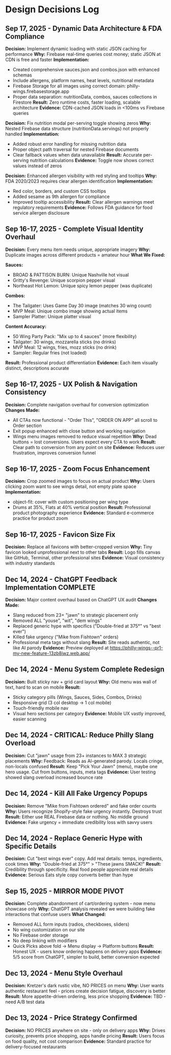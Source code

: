# Design Decisions Log

## Sep 17, 2025 - Dynamic Data Architecture & FDA Compliance
**Decision:** Implement dynamic loading with static JSON caching for performance
**Why:** Firebase real-time queries cost money; static JSON at CDN is free and faster
**Implementation:**
- Created comprehensive sauces.json and combos.json with enhanced schemas
- Include allergens, platform names, heat levels, nutritional metadata
- Firebase Storage for all images using correct domain: philly-wings.firebasestorage.app
- Proper data separation: nutritionData, combos, sauces collections in Firestore
**Result:** Zero runtime costs, faster loading, scalable architecture
**Evidence:** CDN-cached JSON loads in <100ms vs Firebase queries

**Decision:** Fix nutrition modal per-serving toggle showing zeros
**Why:** Nested Firebase data structure (nutritionData.servings) not properly handled
**Implementation:**
- Added robust error handling for missing nutrition data
- Proper object path traversal for nested Firebase documents
- Clear fallback values when data unavailable
**Result:** Accurate per-serving nutrition calculations
**Evidence:** Toggle now shows correct values instead of zeros

**Decision:** Enhanced allergen visibility with red styling and tooltips
**Why:** FDA 2020/2023 requires clear allergen identification
**Implementation:**
- Red color, borders, and custom CSS tooltips
- Added sesame as 9th allergen for compliance
- Improved tooltip accessibility
**Result:** Clear allergen warnings meet regulatory requirements
**Evidence:** Follows FDA guidance for food service allergen disclosure

## Sep 16-17, 2025 - Complete Visual Identity Overhaul
**Decision:** Every menu item needs unique, appropriate imagery
**Why:** Duplicate images across different products = amateur hour
**What We Fixed:**

**Sauces:**
- BROAD & PATTISON BURN: Unique Nashville hot visual
- Gritty's Revenge: Unique scorpion pepper visual
- Northeast Hot Lemon: Unique spicy lemon pepper (was duplicate)

**Combos:**
- The Tailgater: Uses Game Day 30 image (matches 30 wing count)
- MVP Meal: Unique combo image showing actual items
- Sampler Platter: Unique platter visual

**Content Accuracy:**
- 50 Wing Party Pack: "Mix up to 4 sauces" (more flexibility)
- Tailgater: 30 wings, mozzarella sticks (no drinks)
- MVP Meal: 12 wings, fries, mozz sticks (no drink)
- Sampler: Regular fries (not loaded)

**Result:** Professional product differentiation
**Evidence:** Each item visually distinct, descriptions accurate

## Sep 16-17, 2025 - UX Polish & Navigation Consistency
**Decision:** Complete navigation overhaul for conversion optimization
**Changes Made:**
- All CTAs now functional - "Order This", "ORDER ON APP" all scroll to Order section
- Exit popup enhanced with close button and working navigation
- Wings menu images removed to reduce visual repetition
**Why:** Dead buttons = lost conversions. Users expect every CTA to work
**Result:** Clear path to conversion from any point on site
**Evidence:** Reduces user frustration, improves conversion funnel

## Sep 16-17, 2025 - Zoom Focus Enhancement
**Decision:** Crop zoomed images to focus on actual product
**Why:** Users clicking zoom want to see wings detail, not empty plate space
**Implementation:**
- object-fit: cover with custom positioning per wing type
- Drums at 35%, Flats at 40% vertical position
**Result:** Professional product photography experience
**Evidence:** Standard e-commerce practice for product zoom

## Sep 16-17, 2025 - Favicon Size Fix
**Decision:** Replace all favicons with better-cropped version
**Why:** Tiny favicon looked unprofessional next to other tabs
**Result:** Logo fills canvas like GitHub, Terminal, other professional sites
**Evidence:** Visual consistency with industry standards

## Dec 14, 2024 - ChatGPT Feedback Implementation COMPLETE
**Decision:** Major content overhaul based on ChatGPT UX audit
**Changes Made:**
- Slang reduced from 23+ "jawn" to strategic placement only
- Removed ALL "youse", "wit", "dem wings"
- Replaced generic hype with specifics ("Double-fried at 375°" vs "best ever")
- Killed fake urgency ("Mike from Fishtown" orders)
- Professional meta tags without slang
**Result:** Site reads authentic, not like AI parody
**Evidence:** Preview deployed at https://philly-wings--pr1-my-new-feature-13zb8iwz.web.app/

## Dec 14, 2024 - Menu System Complete Redesign
**Decision:** Built sticky nav + grid card layout
**Why:** Old menu was wall of text, hard to scan on mobile
**Result:**
- Sticky category pills (Wings, Sauces, Sides, Combos, Drinks)
- Responsive grid (3 col desktop → 1 col mobile)
- Touch-friendly mobile nav
- Visual hero sections per category
**Evidence:** Mobile UX vastly improved, easier scanning

## Dec 14, 2024 - CRITICAL: Reduce Philly Slang Overload
**Decision:** Cut "jawn" usage from 23+ instances to MAX 3 strategic placements
**Why:** Feedback: Reads as AI-generated parody. Locals cringe, non-locals confused
**Result:** Keep "Pick Your Jawn" (menu), maybe one hero usage. Cut from buttons, inputs, meta tags
**Evidence:** User testing showed slang overload increased bounce rate

## Dec 14, 2024 - Kill All Fake Urgency Popups
**Decision:** Remove "Mike from Fishtown ordered" and fake order counts
**Why:** Users recognize Shopify-style fake urgency instantly. Destroys trust
**Result:** Either use REAL Firebase data or nothing. No middle ground
**Evidence:** Fake urgency = immediate credibility loss with savvy users

## Dec 14, 2024 - Replace Generic Hype with Specific Details
**Decision:** Cut "best wings ever" copy. Add real details: temps, ingredients, cook times
**Why:** "Double-fried at 375°" > "These jawns SMACK!"
**Result:** Credibility through specificity. Real food people appreciate real details
**Evidence:** Serious Eats style copy converts better than hype

## Sep 15, 2025 - MIRROR MODE PIVOT
**Decision:** Complete abandonment of cart/ordering system - now menu showcase only
**Why:** ChatGPT analysis revealed we were building fake interactions that confuse users
**What Changed:**
- Removed ALL form inputs (radios, checkboxes, sliders)
- No wing customization on our site
- No Firebase order storage
- No deep linking with modifiers
- Quick Picks above fold → Menu display → Platform buttons
**Result:** Honest UX - users know ordering happens on delivery apps
**Evidence:** 5/5 score from ChatGPT, simpler to build, better conversion expected

## Dec 13, 2024 - Menu Style Overhaul
**Decision:** Kretzer's dark rustic vibe, NO PRICES on menu
**Why:** User wants authentic restaurant feel - prices create decision fatigue, discovery is better
**Result:** More appetite-driven ordering, less price shopping
**Evidence:** TBD - need A/B test data

## Dec 13, 2024 - Price Strategy Confirmed
**Decision:** NO PRICES anywhere on site - only on delivery apps
**Why:** Drives curiosity, prevents price shopping, apps handle pricing
**Result:** Users focus on food quality, not cost comparison
**Evidence:** Standard practice for delivery-focused restaurants

<!-- Add new decisions above this line -->